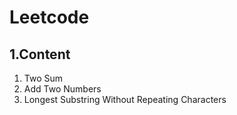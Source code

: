 # Leetcode

## 1.Content
1. Two Sum
2. Add Two Numbers
3. Longest Substring Without Repeating Characters

